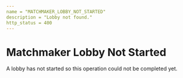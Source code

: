 ```yaml
---
name = "MATCHMAKER_LOBBY_NOT_STARTED"
description = "Lobby not found."
http_status = 400
---
```


# Matchmaker Lobby Not Started

A lobby has not started so this operation could not be completed yet.
